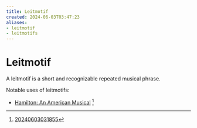```yaml
---
title: Leitmotif
created: 2024-06-03T03:47:23
aliases:
- leitmotif
- leitmotifs
---
```


# Leitmotif

A leitmotif is a short and recognizable repeated musical phrase.

Notable uses of leitmotifs:
- [Hamilton: An American Musical](hamilton-an-american-musical.md) [^1]

[^1]: [20240603031855](../entries/20240603031855.md)
